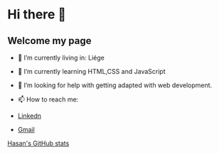 # Hi there 👋
## Welcome my page
- 🔭 I’m currently living in: Liége
- 🌱 I’m currently learning HTML,CSS and JavaScript
- 🤔 I’m looking for help with getting adapted with web development.


- 📫 How to reach me:
-  [Linkedn](https://www.linkedin.com/in/hasan-sait-erdo%C4%9Fan-76329b192/)
-  [Gmail](hserdogan94@gmail.com)

 [Hasan's GitHub stats](https://github-readme-stats.vercel.app/api?username=hserdogan94&show_icons=true&theme=radical)
 

<!--
**hserdogan94/hserdogan94** is a ✨ _special_ ✨ repository because its `README.md` (this file) appears on your GitHub profile.

Here are some ideas to get you started:

- 🔭 I’m currently working on ...
- 🌱 I’m currently learning ...
- 👯 I’m looking to collaborate on ...
- 🤔 I’m looking for help with ...
- 💬 Ask me about ...
- 📫 How to reach me: ...
- 😄 Pronouns: ...
- ⚡ Fun fact: ...
-->
